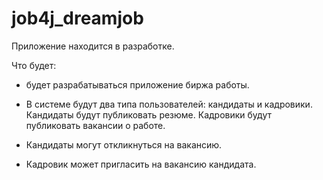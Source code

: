 # job4j_dreamjob

Приложение находится в разработке.

Что будет:

- будет разрабатываться приложение биржа работы.


- В системе будут два типа пользователей: кандидаты и кадровики. Кандидаты будут публиковать резюме. Кадровики будут публиковать вакансии о работе.

- Кандидаты могут откликнуться на вакансию.
- Кадровик может пригласить на вакансию кандидата.
